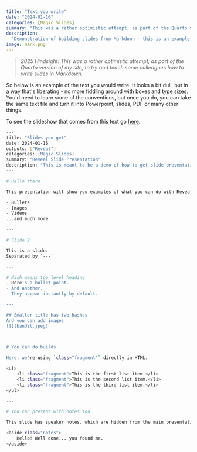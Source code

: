 ```yaml
---
title: "Text you write"
date: "2024-01-16"
categories: [Magic Slides]
summary: "This was a rather optimistic attempt, as part of the Quarto version of my site, to try and teach some colleagues how to write slides in Markdown."
description:
  "Demonstration of building slides from Markdown - this is an example of the text you would actually write, where the other link shows you how that renders as a slide presentation."
image: mark.png
--- 
```


> _2025 Hindsight: This was a rather optimistic attempt, as part of the Quarto version of my site, to try and teach some colleagues how to write slides in Markdown._

So below is an example of the text you would write. It looks a bit dull, but in a way that's liberating - no more fiddling around with boxes and type sizes. You'd need to learn some of the conventions, but once you do, you can take the same text file and turn it into Powerpoint, slides, PDF or many other things. 

To see the slideshow that comes from this text go [here](/posts/2024/slides-you-get/).

```zsh
---
title: "Slides you get"
date: 2024-01-16
outputs: ["Reveal"]
categories: [Magic Slides]
summary: "Reveal Slide Presentation"
description: "This is meant to be a demo of how to get slide presentations embedded in my site, using a template that invokes Reveal.js"
---

# Hello there

This presentation will show you examples of what you can do with Reveal.js and Hugo.

- Bullets
- Images
- Videos
...and much more

---

# Slide 2

This is a slide.
Separated by `---`

---

# Hash means top level heading
- Here's a bullet point.
- And another.
- They appear instantly by default.

---

## Smaller title has two hashes
And you can add images
![](bandit.jpeg)

---

# You can do builds

Here, we're using `class="fragment"` directly in HTML.

<ul>
    <li class="fragment">This is the first list item.</li>
    <li class="fragment">This is the second list item.</li>
    <li class="fragment">This is the third list item.</li>
</ul>

---

# You can present with notes too

This slide has speaker notes, which are hidden from the main presentation. They will appear in the separate speaker view when you press 'S' during the presentation.

<aside class="notes">
    Hello! Well done... you found me. 
</aside>


```